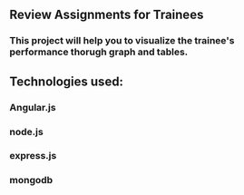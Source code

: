 ## Review Assignments for Trainees
### This project will help you to visualize the trainee's performance thorugh graph and tables.
## Technologies used: 
###     **Angular.js**
###     **node.js**
###     **express.js**
###     **mongodb**
